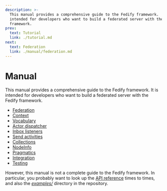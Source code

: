 ```yaml
---
description: >-
  This manual provides a comprehensive guide to the Fedify framework.  It is
  intended for developers who want to build a federated server with the Fedify
  framework.
prev:
  text: Tutorial
  link: ./tutorial.md
next:
  text: Federation
  link: ./manual/federation.md
---
```


Manual
======

This manual provides a comprehensive guide to the Fedify framework.  It is
intended for developers who want to build a federated server with the Fedify
framework.

 -  [Federation](./manual/federation.md)
 -  [Context](./manual/context.md)
 -  [Vocabulary](./manual/vocab.md)
 -  [Actor dispatcher](./manual/actor.md)
 -  [Inbox listeners](./manual/inbox.md)
 -  [Send activities](./manual/send.md)
 -  [Collections](./manual/collections.md)
 -  [NodeInfo](./manual/nodeinfo.md)
 -  [Pragmatics](./manual/pragmatics.md)
 -  [Integration](./manual/integration.md)
 -  [Testing](./manual/test.md)

However, this manual is not a complete guide to the Fedify framework.
In particular, you probably want to look up the [API reference] times to times,
and also the [*examples/*] directory in the repository.

[API reference]: https://jsr.io/@fedify/fedify/doc
[*examples/*]: https://github.com/dahlia/fedify/tree/main/examples
